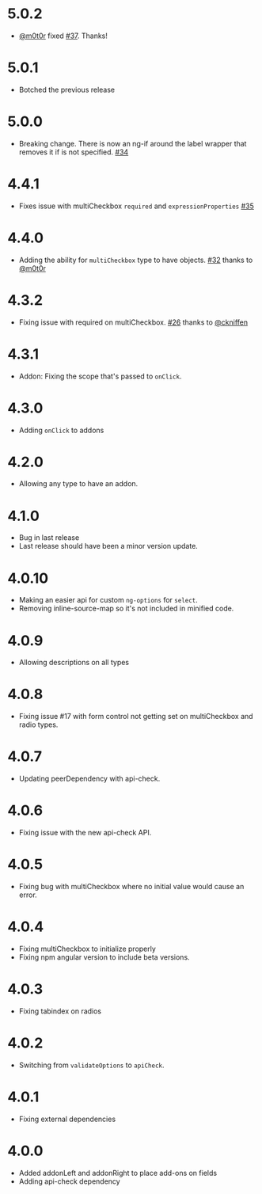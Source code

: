# 5.0.2

- [@m0t0r](https://github.com/m0t0r) fixed [#37](/../../issues/37). Thanks!

# 5.0.1

- Botched the previous release

# 5.0.0

- Breaking change. There is now an ng-if around the label wrapper that removes it if is not specified. [#34](/../../issues/34)

# 4.4.1

- Fixes issue with multiCheckbox `required` and `expressionProperties` [#35](/../../issues/35)

# 4.4.0

- Adding the ability for `multiCheckbox` type to have objects. [#32](/../../issues/32) thanks to [@m0t0r](https://github.com/m0t0r)

# 4.3.2

- Fixing issue with required on multiCheckbox. [#26](/../../issues/26) thanks to [@ckniffen](https://github.com/ckniffen)

# 4.3.1

- Addon: Fixing the scope that's passed to `onClick`.

# 4.3.0

- Adding `onClick` to addons

# 4.2.0

- Allowing any type to have an addon.

# 4.1.0

- Bug in last release
- Last release should have been a minor version update.

# 4.0.10

- Making an easier api for custom `ng-options` for `select`.
- Removing inline-source-map so it's not included in minified code.

# 4.0.9

- Allowing descriptions on all types

# 4.0.8

- Fixing issue #17 with form control not getting set on multiCheckbox and radio types.

# 4.0.7

- Updating peerDependency with api-check.

# 4.0.6

- Fixing issue with the new api-check API.

# 4.0.5

- Fixing bug with multiCheckbox where no initial value would cause an error.

# 4.0.4

- Fixing multiCheckbox to initialize properly
- Fixing npm angular version to include beta versions.

# 4.0.3

- Fixing tabindex on radios

# 4.0.2

- Switching from `validateOptions` to `apiCheck`.

# 4.0.1

- Fixing external dependencies

# 4.0.0

- Added addonLeft and addonRight to place add-ons on fields
- Adding api-check dependency
